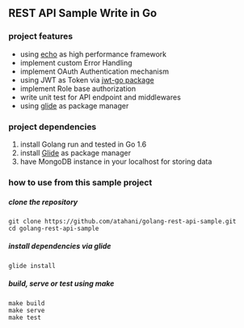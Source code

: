 ## REST API Sample Write in Go

### project features

* using [echo](https://labstack.com/echo) as high performance framework
* implement custom Error Handling 
* implement OAuth Authentication mechanism
* using JWT as Token via [jwt-go package](https://github.com/dgrijalva/jwt-go)
* implement Role base authorization
* write unit test for API endpoint and middlewares
* using [glide](https://glide.sh) as package manager

### project dependencies
1. install Golang run and tested in Go 1.6 
2. install [Glide](https://github.com/Masterminds/glide) as package manager
3. have MongoDB instance in your localhost for storing data


### how to use from this sample project
##### clone the repository
```
git clone https://github.com/atahani/golang-rest-api-sample.git
cd golang-rest-api-sample
```

##### install dependencies via glide
```
glide install
```

##### build, serve or test using make

```
make build
make serve
make test
```

